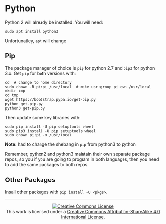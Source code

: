 # Python

Python 2 will already be installed. You will need:

    sudo apt install python3

Unfortunatley, ``apt`` will change

## Pip

The package manager of choice is ``pip`` for python 2.7 and ``pip3`` for python 3.x.
Get ``pip`` for both versions with:

    cd  # change to home directory
    sudo chown -R pi:pi /usr/local  # make usr:group pi own /usr/local
    mkdir tmp
    cd tmp
    wget https://bootstrap.pypa.io/get-pip.py
    python get-pip.py
    python3 get-pip.py

Then update some key libraries with:

    sudo pip install -U pip setuptools wheel
    sudo pip3 install -U pip setuptools wheel
    sudo chown pi:pi -R /usr/local

**Note:** had to change the shebang in `pip` from python3 to python

Remember, python2 and python3 maintain their own separate package repos, so
you if you are going to program in both languages, then you need to add the
same packages to both repos.

## Other Packages

Insall other packages with `pip install -U <pkgs>`.

---

<p align="center">
	<a rel="license" href="http://creativecommons.org/licenses/by-sa/4.0/">
		<img alt="Creative Commons License"  src="https://i.creativecommons.org/l/by-sa/4.0/88x31.png" />
	</a>
	<br />This work is licensed under a <a rel="license" href="http://creativecommons.org/licenses/by-sa/4.0/">Creative Commons Attribution-ShareAlike 4.0 International License</a>.
</p>
